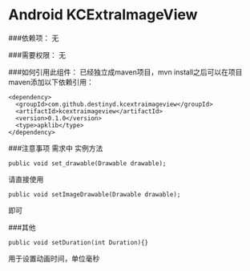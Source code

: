 Android KCExtraImageView
============================
###依赖项：
无


###需要权限：
无

###如何引用此组件：
已经独立成maven项目，mvn install之后可以在项目maven添加以下依赖引用：

```
<dependency>
  <groupId>com.github.destinyd.kcextraimageview</groupId>
  <artifactId>kcextraimageview</artifactId>
  <version>0.1.0</version>
  <type>apklib</type>
</dependency>
```

###注意事项
需求中
实例方法
```
public void set_drawable(Drawable drawable);
```
请直接使用
```
public void setImageDrawable(Drawable drawable);
```
即可

###其他
```
public void setDuration(int Duration){}
```
用于设置动画时间，单位毫秒
